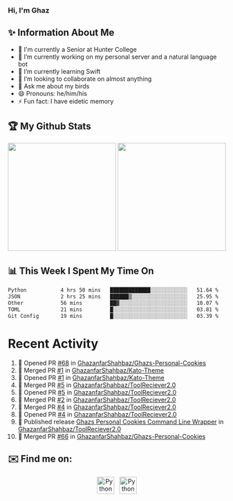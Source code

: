 ### Hi, I'm Ghaz

<!--
**GhazanfarShahbaz/GhazanfarShahbaz** is a ✨ _special_ ✨ repository because its `README.md` (this file) appears on your GitHub profile.

Here are some ideas to get you started:
-->

## ✨ Information About Me 
- 🏫 I'm currently a Senior at Hunter College 
- 🔭 I’m currently working on my personal server and a natural language bot
- 🌱 I’m currently learning Swift 
- 👯 I’m looking to collaborate on almost anything
- 💬 Ask me about my birds
- 😄 Pronouns: he/him/his
- ⚡ Fun fact: I have eidetic memory


## 🏆 My Github Stats
<div>
    <img height="250em" src="https://github-readme-stats.vercel.app/api?username=GhazanfarShahbaz&theme=tokyonight&show_icons=true&hide_border=true&&count_private=true&include_all_commits=true" />
    <img height="250em" src="https://github-readme-stats.vercel.app/api/top-langs/?username=GhazanfarShahbaz&theme=tokyonight&show_icons=true&hide_border=true&&count_private=true&include_all_commits=true" />
</div>

## 📊 This Week I Spent My Time On
<!--START_SECTION:waka-->

```txt
Python           4 hrs 50 mins   █████████████░░░░░░░░░░░░   51.64 %
JSON             2 hrs 25 mins   ██████▒░░░░░░░░░░░░░░░░░░   25.95 %
Other            56 mins         ██▓░░░░░░░░░░░░░░░░░░░░░░   10.07 %
TOML             21 mins         █░░░░░░░░░░░░░░░░░░░░░░░░   03.81 %
Git Config       19 mins         █░░░░░░░░░░░░░░░░░░░░░░░░   03.39 %
```

<!--END_SECTION:waka-->

#  Recent Activity 
<!--START_SECTION:activity-->
1. 💪 Opened PR [#68](https://github.com/GhazanfarShahbaz/Ghazs-Personal-Cookies/pull/68) in [GhazanfarShahbaz/Ghazs-Personal-Cookies](https://github.com/GhazanfarShahbaz/Ghazs-Personal-Cookies)
2. 🎉 Merged PR [#1](https://github.com/GhazanfarShahbaz/Kato-Theme/pull/1) in [GhazanfarShahbaz/Kato-Theme](https://github.com/GhazanfarShahbaz/Kato-Theme)
3. 💪 Opened PR [#1](https://github.com/GhazanfarShahbaz/Kato-Theme/pull/1) in [GhazanfarShahbaz/Kato-Theme](https://github.com/GhazanfarShahbaz/Kato-Theme)
4. 🎉 Merged PR [#5](https://github.com/GhazanfarShahbaz/ToolReciever2.0/pull/5) in [GhazanfarShahbaz/ToolReciever2.0](https://github.com/GhazanfarShahbaz/ToolReciever2.0)
5. 💪 Opened PR [#5](https://github.com/GhazanfarShahbaz/ToolReciever2.0/pull/5) in [GhazanfarShahbaz/ToolReciever2.0](https://github.com/GhazanfarShahbaz/ToolReciever2.0)
6. 🎉 Merged PR [#2](https://github.com/GhazanfarShahbaz/ToolReciever2.0/pull/2) in [GhazanfarShahbaz/ToolReciever2.0](https://github.com/GhazanfarShahbaz/ToolReciever2.0)
7. 🎉 Merged PR [#4](https://github.com/GhazanfarShahbaz/ToolReciever2.0/pull/4) in [GhazanfarShahbaz/ToolReciever2.0](https://github.com/GhazanfarShahbaz/ToolReciever2.0)
8. 💪 Opened PR [#4](https://github.com/GhazanfarShahbaz/ToolReciever2.0/pull/4) in [GhazanfarShahbaz/ToolReciever2.0](https://github.com/GhazanfarShahbaz/ToolReciever2.0)
9. 🚀 Published release [Ghazs Personal Cookies Command Line Wrapper](https://github.com/GhazanfarShahbaz/ToolReciever2.0/releases/tag/v2.0.0) in [GhazanfarShahbaz/ToolReciever2.0](https://github.com/GhazanfarShahbaz/ToolReciever2.0)
10. 🎉 Merged PR [#66](https://github.com/GhazanfarShahbaz/Ghazs-Personal-Cookies/pull/66) in [GhazanfarShahbaz/Ghazs-Personal-Cookies](https://github.com/GhazanfarShahbaz/Ghazs-Personal-Cookies)
<!--END_SECTION:activity-->



## ✉️ Find me on:
<p align="center">
    <a href="https://www.linkedin.com/in/ghazanfarshahbaz/" target="_blank" rel="noopener noreferrer"> <img src="https://cdn.jsdelivr.net/npm/simple-icons@v3/icons/linkedin.svg" alt="Python" height="40" style="vertical-align:top; margin:4px"></a>
    <a href="mailto:ghazanfarshahbaz2409@gmail.com"> <img src="https://cdn.jsdelivr.net/npm/simple-icons@v3/icons/gmail.svg" alt="Python" height="40" style="vertical-align:top; margin:4px"></a>
</p>

<!-- Themes:
https://github.com/anuraghazra/github-readme-stats/blob/master/themes/README.md -->
